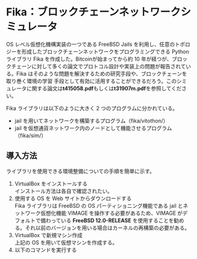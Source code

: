 # Fika：ブロックチェーンネットワークシミュレータ
OS レベル仮想化機構実装の一つである FreeBSD Jails を利用し、任意のトポロジーを形成したブロックチェーンネットワークをプログラミングできる Python ライブラリ Fika を作成した。Bitcoinが始まってから約 10 年が経つが、ブロックチェーンに対して多くの論文でプロトコル設計や実装上の問題が報告されている。Fika はそのような問題を解決するための研究手段や、ブロックチェーンを取り巻く環境の学習 手段として有効に活用することができるだろう。このシミュレータに関する論文は**t415058.pdf**もしくは**t31907m.pdf**を参照してください。

Fika ライブラリは以下のように大きく 2 つのプログラムに分かれている。
- jail を用いてネットワークを構築するプログラム（fika/vitothon/）
- jail を仮想通貨ネットワーク内のノードとして機能させるプログラム（fika/sim/）

## 導入方法
ライブラリを使用できる環境整備についての手順を簡単に示す。  
1. VirtualBox をインストールする  
インストール方法は各自で確認されたい。
2. 使用する OS を Web サイトからダウンロードする  
Fika ライブラリは FreeBSD の OS パーティショニング機能である jail とネットワーク仮想化機能 VIMAGE を操作する必要があるため、VIMAGE がデフォルトで備わっている **FreeBSD 12.0-RELEASE** を使用することを勧める。それ以前のバージョンを用いる場合はカーネルの再構築の必要がある。
3. VirtualBox で新規マシン作成  
上記の OS を用いて仮想マシンを作成する。
4. 以下のコマンドを実行する

<!--
```python:FreeBSD
root@fika: portsnap fetch
root@fika: portsnap extract
root@fika: pkg install sysutils/ezjail
root@fika: vi /usr/loca/etc/ezjail.conf
# ezjail_jaildir = /usr/jails/ <- この行のコメントアウトを外し、ディレクトリを変更
ezjail_jaildir = /jails
root@fika: mkdir /jails
root@fika: ezjail-admin install
# server client 用の jail の雛形を作成
root@fika: cp -pR /jails/flavours/example /jails/flavours/server
root@fika: cp -pR /jails/flavours/example /jails/flavours/client

# PC から仮想マシン（FreeBSD）にファイル送信する
yourpc username$ scp -r server client fika fika_pkg "hostname@<host address>:~"

root@fika: cd /home/username
# 先ほど作成した雛形にプログラムと pkg ファイルをコピーする
root@fika: cp -r client /jails/flavours/client/usr/local
root@fika: cp -r server /jails/flavours/server/usr/local
root@fika: mv fika_pkg pkg
root@fika: cp -r pkg /jails/flavours/server
root@fika: cp -r pkg /jails/flavours/client
```  
-->
